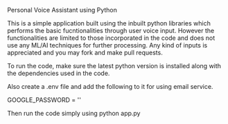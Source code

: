 Personal Voice Assistant using Python

This is a simple application built using the inbuilt python libraries which performs the basic fucntionalities through user voice input.
However the functionalities are limited to those incorporated in the code and does not use any ML/AI techniques for further processing.
Any kind of inputs is appreciated and you may fork and make pull requests.

To run the code, make sure the latest python version is installed along with the dependencies used in the code.

Also create a .env file and add the following to it for using email service. 

GOOGLE_PASSWORD = '<YourPasswordHere>'
  
Then run the code simply using python app.py
